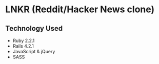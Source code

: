 # LNKR (Reddit/Hacker News clone)

Technology Used
---
- Ruby 2.2.1
- Rails 4.2.1
- JavaScript & jQuery
- SASS
